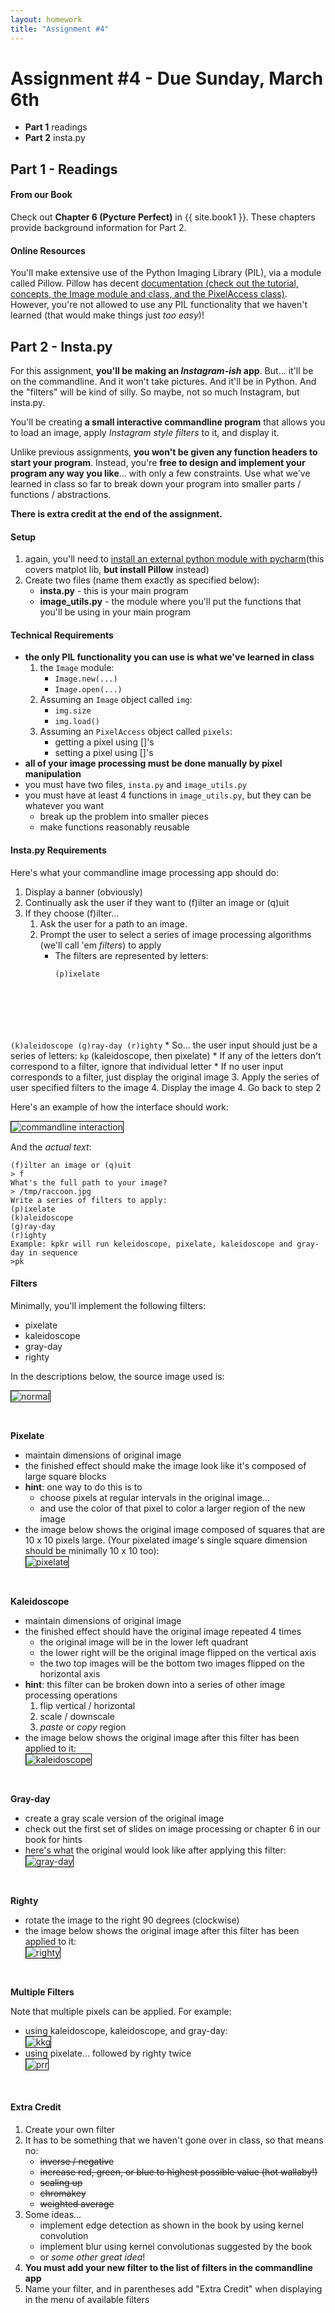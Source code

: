 ```yaml
---
layout: homework
title: "Assignment #4"
---
```


<style>
img {
    border: 1px solid #000;
}

.warning {
    background-color: yellow;
    color: #aa1122;
    font-weight: bold;
}
</style>

# Assignment #4 - Due Sunday, March 6th

* __Part 1__ readings
* __Part 2__ insta.py

## Part 1 - Readings

#### From our Book

Check out __Chapter 6 (Pycture Perfect)__ in {{ site.book1 }}.  These chapters provide background information for Part 2.


#### Online Resources

You'll make extensive use of the Python Imaging Library (PIL), via a module called Pillow.  Pillow has decent [documentation (check out the tutorial, concepts, the Image module and class, and the PixelAccess class)](http://pillow.readthedocs.org/en/3.1.x/index.html). However, you're not allowed to use any PIL functionality that we haven't learned (that would make things just _too easy_)!
     

## Part 2 - Insta.py

For this assignment, __you'll be making an _Instagram-ish_ app__. But... it'll be on the commandline. And it won't take pictures. And it'll be in Python. And the "filters" will be kind of silly. So maybe, not so much Instagram, but insta.py.

You'll be creating __a small interactive commandline program__ that allows you to load an image, apply _Instagram style filters_ to it, and display it.

Unlike previous assignments, __you won't be given any function headers to start your program__. Instead, you're __free to design and implement your program any way you like__... with only a few constraints. Use what we've learned in class so far to break down your program into smaller parts / functions / abstractions.

__There is extra credit at the end of the assignment.__

#### Setup

1. again, you'll need to [install an external python module with pycharm](../help.html)(this covers matplot lib, __but install Pillow__ instead)
2. Create two files (name them exactly as specified below):
    * __insta.py__ - this is your main program
    * __image_utils.py__ - the module where you'll put the functions that you'll be using in your main program

#### Technical Requirements

* __the only PIL functionality you can use is what we've learned in class__
    1. the <code>Image</code> module:
        * <code>Image.new(...)</code>
        * <code>Image.open(...)</code>
    2. Assuming an <code>Image</code> object called <code>img</code>:
        * <code>img.size</code>
        * <code>img.load()</code>
    3. Assuming an <code>PixelAccess</code> object called <code>pixels</code>:
        * getting a pixel using []'s
        * setting a pixel using []'s
* __all of your image processing must be done manually by pixel manipulation__
* you must have two files, <code>insta.py</code> and <code>image_utils.py</code>
* you must have at least 4 functions in <code>image_utils.py</code>, but they can be whatever you want
    * break up the problem into smaller pieces
    * make functions reasonably reusable


#### Insta.py Requirements

Here's what your commandline image processing app should do:

1. Display a banner (obviously)
2. Continually ask the user if they want to (f)ilter an image or (q)uit
3. If they choose (f)ilter... 
    1. Ask the user for a path to an image. 
    2. Prompt the user to select a series of image processing algorithms (we'll call 'em _filters_) to apply
        * The filters are represented by letters:
            <pre><code data-trim contenteditable>(p)ixelate
(k)aleidoscope
(g)ray-day
(r)ighty</code></pre>
        * So... the user input should just be a series of letters: <code>kp</code> (kaleidoscope, then pixelate)
        * If any of the letters don't correspond to a filter, ignore that individual letter
        * If no user input corresponds to a filter, just display the original image
    3. Apply the series of user specified filters to the image
    4. Display the image
4. Go back to step 2

Here's an example of how the interface should work:

![commandline interaction](../resources/img/hw04_commandline.gif)

And the _actual text_:

<pre><code data-trim contenteditable>(f)ilter an image or (q)uit
> f
What's the full path to your image?
> /tmp/raccoon.jpg
Write a series of filters to apply:
(p)ixelate
(k)aleidoscope
(g)ray-day
(r)ighty
Example: kpkr will run keleidoscope, pixelate, kaleidoscope and gray-day in sequence
>pk
</code></pre>

#### Filters

Minimally, you'll implement the following filters:

* pixelate
* kaleidoscope
* gray-day
* righty

In the descriptions below, the source image used is:

![normal](../resources/img/hw_04_01.png)

<br>

__Pixelate__

* maintain dimensions of original image
* the finished effect should make the image look like it's composed of large square blocks
* __hint__: one way to do this is to
    * choose pixels at regular intervals in the original image...
    * and use the color of that pixel to color a larger region of the new image
* the image below shows the original image composed of squares that are 10 x 10 pixels large. (Your pixelated image's single square dimension should be minimally 10 x 10 too):
    <br>
    ![pixelate](../resources/img/hw_04_02.png)

<br>

__Kaleidoscope__

* maintain dimensions of original image
* the finished effect should have the original image repeated 4 times
    * the original image will be in the lower left quadrant
    * the lower right will be the original image flipped on the vertical axis
    * the two top images will be the bottom two images flipped on the horizontal axis
* __hint__: this filter can be broken down into a series of other image processing operations
    1. flip vertical / horizontal
    2. scale / downscale 
    3. _paste_ or _copy_ region
* the image below shows the original image after this filter has been applied to it:
    <br>
    ![kaleidoscope](../resources/img/hw_04_03.png)

<br>

__Gray-day__

* create a gray scale version of the original image
* check out the first set of slides on image processing or chapter 6 in our book for hints
* here's what the original would look like after applying this filter:
    <br>
    ![gray-day](../resources/img/hw_04_05.png)


<br>

__Righty__

* rotate the image to the right 90 degrees (clockwise)
* the image below shows the original image after this filter has been applied to it:
    <br>
    ![righty](../resources/img/hw_04_04.png)


<br>

__Multiple Filters__

Note that multiple pixels can be applied. For example:

* using kaleidoscope, kaleidoscope, and gray-day:
    <br>
    ![kkg](../resources/img/hw_04_06.png)
* using pixelate... followed by righty twice
    <br>
    ![prr](../resources/img/hw_04_07.png)
 
<br>

#### Extra Credit

1. Create your own filter
2. It has to be something that we haven't gone over in class, so that means no:
    * <strike>inverse / negative</strike>
    * <strike>increase red, green, or blue to highest possible value (hot wallaby!)</strike>
    * <strike>scaling up</strike>
    * <strike>chromakey</strike>
    * <strike>weighted average</strike>
3. Some ideas...
    * implement edge detection as shown in the book by using kernel convolution
    * implement blur using kernel convolutionas suggested by the book
    * or _some other great idea_!
4. __You must add your new filter to the list of filters in the commandline app__
5. Name your filter, and in parentheses add "Extra Credit" when displaying in the menu of available filters






